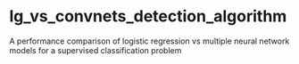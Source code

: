 # lg_vs_convnets_detection_algorithm
A performance comparison of logistic regression vs multiple neural network models for a supervised classification problem 
